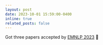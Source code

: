 ```yaml
---
layout: post
date: 2023-10-01 15:59:00-0400
inline: true
related_posts: false
---
```


Got three papers accepted by [EMNLP 2023](https://2023.emnlp.org/) :tada:
